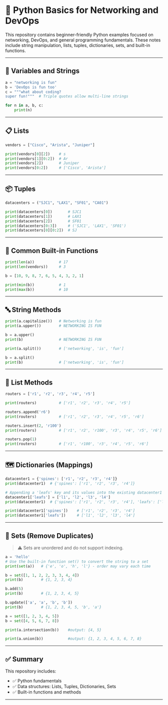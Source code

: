 # 🐍 Python Basics for Networking and DevOps

This repository contains beginner-friendly Python examples focused on networking, DevOps, and general programming fundamentals. These notes include string manipulation, lists, tuples, dictionaries, sets, and built-in functions.

---

## 📌 Variables and Strings

```python
a = "networking is fun"
b = 'DevOps is fun too'
c = """what about coding? 
super fun!"""  # Triple quotes allow multi-line strings

for n in a, b, c:
    print(n)
```

---

## 📋 Lists

```python
vendors = ["Cisco", "Arista", "Juniper"]

print(vendors[0][2])    # s
print(vendors[1][0:2])  # Ar
print(vendors[2])       # Juniper
print(vendors[0:2])     # ['Cisco', 'Arista']
```

---

## 📦 Tuples

```python
datacenters = ("SJC1", "LAX1", "SF01", "CA01")

print(datacenters[0])       # SJC1
print(datacenters[1])       # LAX1
print(datacenters[2])       # SF01
print(datacenters[0:3])     # ('SJC1', 'LAX1', 'SF01')
print(datacenters[0][0:2])  # SJ
```

---

## 🔧 Common Built-in Functions

```python
print(len(a))           # 17
print(len(vendors))     # 3

b = [10, 9, 8, 7, 6, 5, 4, 3, 2, 1]

print(min(b))           # 1
print(max(b))           # 10
```

---

## 🔤 String Methods

```python
print(a.capitalize())   # Networking is fun
print(a.upper())        # NETWORKING IS FUN

b = a.upper()
print(b)                # NETWORKING IS FUN

print(a.split())        # ['networking', 'is', 'fun']

b = a.split()
print(b)                # ['networking', 'is', 'fun']
```

---

## 📑 List Methods

```python
routers = ['r1', 'r2', 'r3', 'r4', 'r5']

print(routers)          # ['r1', 'r2', 'r3', 'r4', 'r5']

routers.append('r6')
print(routers)          # ['r1', 'r2', 'r3', 'r4', 'r5', 'r6']

routers.insert(2, 'r100')
print(routers)          # ['r1', 'r2', 'r100', 'r3', 'r4', 'r5', 'r6']

routers.pop(1)
print(routers)          # ['r1', 'r100', 'r3', 'r4', 'r5', 'r6']
```

---

## 🗺️ Dictionaries (Mappings)

```python
datacenter1 = {'spines': ['r1', 'r2', 'r3', 'r4']}   
print(datacenter1)  # {'spines': ['r1', 'r2', 'r3', 'r4']}

# Appending a 'leafs' key and its values into the existing datacenter1 dictionary
datacenter1['leafs'] = ['l1', 'l2', 'l3', 'l4']
print(datacenter1)  # {'spines': ['r1', 'r2', 'r3', 'r4'], 'leafs': ['l1', 'l2', 'l3', 'l4']}

print(datacenter1['spines'])    # ['r1', 'r2', 'r3', 'r4']
print(datacenter1['leafs'])     # ['l1', 'l2', 'l3', 'l4']
```

---

## 🔁 Sets (Remove Duplicates)

> ⚠️ Sets are unordered and do not support indexing.

```python
a = 'hello'
# Use the built-in function set() to convert the string to a set
print(set(a))   # {'e', 'o', 'h', 'l'} - order may vary each time

b = set([1, 1, 2, 2, 3, 3, 4, 4])
print(b)        # {1, 2, 3, 4}

b.add(5)
print(b)        # {1, 2, 3, 4, 5}

b.update(['a', 'a', 'b', 'b'])
print(b)        # {1, 2, 3, 4, 5, 'b', 'a'}

a = set([1, 2, 3, 4, 5])
b = set([4, 5, 6, 7, 8])

print(a.intersection(b))    #output: {4, 5}

print(a.union(b))           #output: {1, 2, 3, 4, 5, 6, 7, 8}

```

---

## ✅ Summary

This repository includes:

- ✅ Python fundamentals
- ✅ Data structures: Lists, Tuples, Dictionaries, Sets
- ✅ Built-in functions and methods

---

